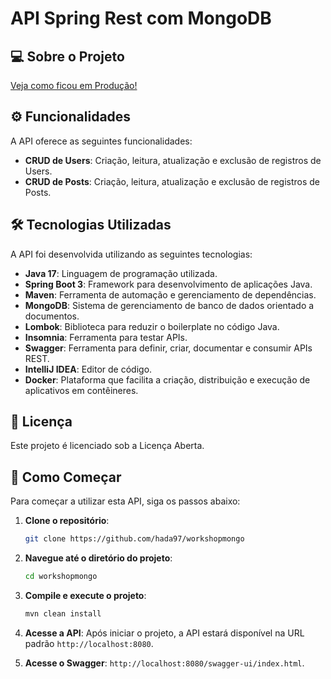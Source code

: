 # API Spring Rest com MongoDB

## 💻 Sobre o Projeto

[Veja como ficou em Produção!]()

## ⚙️ Funcionalidades

A API oferece as seguintes funcionalidades:
- **CRUD de Users**: Criação, leitura, atualização e exclusão de registros de Users.
- **CRUD de Posts**: Criação, leitura, atualização e exclusão de registros de Posts.

## 🛠 Tecnologias Utilizadas

A API foi desenvolvida utilizando as seguintes tecnologias:
- **Java 17**: Linguagem de programação utilizada.
- **Spring Boot 3**: Framework para desenvolvimento de aplicações Java.
- **Maven**: Ferramenta de automação e gerenciamento de dependências.
- **MongoDB**: Sistema de gerenciamento de banco de dados orientado a documentos.
- **Lombok**: Biblioteca para reduzir o boilerplate no código Java.
- **Insomnia**: Ferramenta para testar APIs.
- **Swagger**: Ferramenta para definir, criar, documentar e consumir APIs REST.
- **IntelliJ IDEA**: Editor de código.
- **Docker**:  Plataforma que facilita a criação, distribuição e execução de aplicativos em contêineres.

## 📝 Licença

Este projeto é licenciado sob a Licença Aberta.

## 🚀 Como Começar

Para começar a utilizar esta API, siga os passos abaixo:

1. **Clone o repositório**:
    ```bash
    git clone https://github.com/hada97/workshopmongo
    ```

2. **Navegue até o diretório do projeto**:
    ```bash
    cd workshopmongo
    ```

3. **Compile e execute o projeto**:
    ```bash
    mvn clean install

    ```

4. **Acesse a API**: Após iniciar o projeto, a API estará disponível na URL padrão `http://localhost:8080`.


5. **Acesse o Swagger**: `http://localhost:8080/swagger-ui/index.html`.
